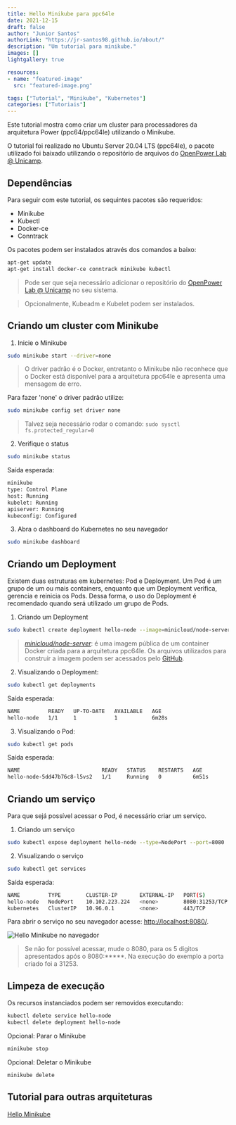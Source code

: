 ```yaml
---
title: Hello Minikube para ppc64le
date: 2021-12-15
draft: false
author: "Junior Santos"
authorLink: "https://jr-santos98.github.io/about/"
description: "Um tutorial para minikube."
images: []
lightgallery: true

resources:
- name: "featured-image"
  src: "featured-image.png"

tags: ["Tutorial", "Minikube", "Kubernetes"]
categories: ["Tutoriais"]
---
```


Este tutorial mostra como criar um cluster para processadores da arquitetura Power (ppc64/ppc64le) utilizando o Minikube.

<!--more-->

<!-- ![Logo of minikube](hello_minikube.png) -->

O tutorial foi realizado no Ubuntu Server 20.04 LTS (ppc64le), o pacote utilizado foi baixado
utilizando o repositório de arquivos do [OpenPower Lab @ Unicamp](https://openpower.ic.unicamp.br/project/power-repository/).

## Dependências

Para seguir com este tutorial, os sequintes pacotes são requeridos:
- Minikube
- Kubectl
- Docker-ce
- Conntrack

Os pacotes podem ser instalados através dos comandos a baixo:

```bash
apt-get update
apt-get install docker-ce conntrack minikube kubectl
```

> Pode ser que seja necessário adicionar o repositório do [OpenPower Lab @ Unicamp](https://openpower.ic.unicamp.br/project/power-repository/) no seu sistema.

> Opcionalmente, Kubeadm e Kubelet podem ser instalados.

## Criando um cluster com Minikube

1. Inicie o Minikube

```bash
sudo minikube start --driver=none
```

> O driver padrão é o Docker, entretanto o Minikube não reconhece que o Docker está disponível para a arquitetura ppc64le e apresenta uma mensagem de erro.

Para fazer 'none' o driver padrão utilize:

```bash
sudo minikube config set driver none
```

> Talvez seja necessário rodar o comando: `sudo sysctl fs.protected_regular=0`

2. Verifique o status

```bash
sudo minikube status
```

Saída esperada:

```bash
minikube
type: Control Plane
host: Running
kubelet: Running
apiserver: Running
kubeconfig: Configured
```
3. Abra o dashboard do Kubernetes no seu navegador

```bash
sudo minikube dashboard
```

## Criando um Deployment

Existem duas estruturas em kubernetes: Pod e Deployment. Um Pod é um grupo de um ou mais containers,
enquanto que um Deployment verifica, gerencia e reinicia os Pods.
Dessa forma, o uso do Deployment é recomendado quando será utilizado um grupo de Pods.

1. Criando um Deployment

```bash
sudo kubectl create deployment hello-node --image=minicloud/node-server
```

> *[minicloud/node-server](https://hub.docker.com/r/minicloud/node-server)*: é uma imagem pública
de um container Docker criada para a arquitetura ppc64le. Os arquivos utilizados para construir a imagem
podem ser acessados pelo [GitHub](https://github.com/Unicamp-OpenPower/nodeServer).

2. Visualizando o Deployment:

```bash
sudo kubectl get deployments
```

Saída esperada:

```bash
NAME         READY   UP-TO-DATE   AVAILABLE   AGE
hello-node   1/1     1            1           6m28s
```

3. Visualizando o Pod:

```bash
sudo kubectl get pods
```

Saída esperada:

```bash
NAME                          READY   STATUS    RESTARTS   AGE
hello-node-5dd47b76c8-l5vs2   1/1     Running   0          6m51s
```

## Criando um serviço

Para que sejá possível acessar o Pod, é necessário criar um serviço.

1. Criando um serviço

```bash
sudo kubectl expose deployment hello-node --type=NodePort --port=8080
```

2. Visualizando o serviço

```bash
sudo kubectl get services
```

Saída esperada:

```bash
NAME         TYPE        CLUSTER-IP       EXTERNAL-IP   PORT(S)          AGE
hello-node   NodePort    10.102.223.224   <none>        8080:31253/TCP   8s
kubernetes   ClusterIP   10.96.0.1        <none>        443/TCP          14m
```

Para abrir o serviço no seu navegador acesse: [http://localhost:8080/](http://localhost:8080/).

![Hello Minikube no navegador](screenshot.png)


> Se não for possível acessar, mude o 8080, para os 5 digitos apresentados após o 8080:*****.
Na execução do exemplo a porta criado foi a 31253.

## Limpeza de execução

Os recursos instanciados podem ser removidos executando:

```bash
kubectl delete service hello-node
kubectl delete deployment hello-node
```

Opcional: Parar o Minikube

```bash
minikube stop
```

Opcional: Deletar o Minikube

```bash
minikube delete
```

## Tutorial para outras arquiteturas

[Hello Minikube](https://kubernetes.io/docs/tutorials/hello-minikube/)
